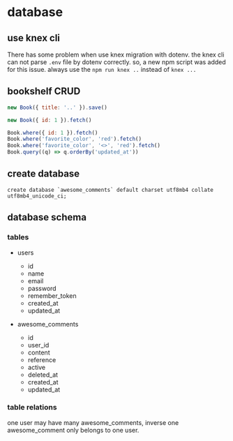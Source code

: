 # database

## use knex cli
There has some problem when use knex migration with dotenv. the knex cli can not parse `.env` file by dotenv correctly. so, a new npm script was added for this issue. always use the `npm run knex ..` instead of `knex ...`

## bookshelf CRUD
```javascript
new Book({ title: '..' }).save()

new Book({ id: 1 }).fetch()

Book.where({ id: 1 }).fetch()
Book.where('favorite_color', 'red').fetch()
Book.where('favorite_color', '<>', 'red').fetch()
Book.query((q) => q.orderBy('updated_at'))
```

## create database
```mysql
create database `awesome_comments` default charset utf8mb4 collate utf8mb4_unicode_ci;
```

## database schema

### tables
+ users 
    + id
    + name
    + email
    + password
    + remember_token
    + created_at
    + updated_at

+ awesome_comments
    + id
    + user_id
    + content
    + reference
    + active
    + deleted_at
    + created_at
    + updated_at
    
### table relations
one user may have many awesome_comments, inverse one awesome_comment only belongs to one user.  